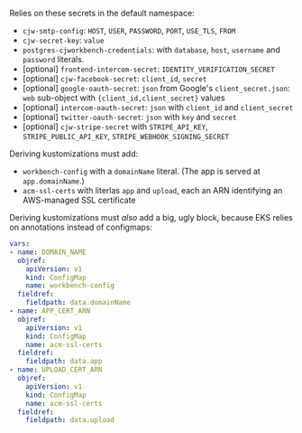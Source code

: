Relies on these secrets in the default namespace:

* `cjw-smtp-config`: `HOST`, `USER`, `PASSWORD`, `PORT`, `USE_TLS`, `FROM`
* `cjw-secret-key`: `value`
* `postgres-cjworkbench-credentials`: with `database`, `host`, `username` and `password` literals.
* [optional] `frontend-intercom-secret`: `IDENTITY_VERIFICATION_SECRET`
* [optional] `cjw-facebook-secret`: `client_id`, `secret`
* [optional] `google-oauth-secret`: `json` from Google's `client_secret.json`: `web` sub-object with `{client_id,client_secret}` values
* [optional] `intercom-oauth-secret`: `json` with `client_id` and `client_secret`
* [optional] `twitter-oauth-secret`: `json` with `key` and `secret`
* [optional] `cjw-stripe-secret` with `STRIPE_API_KEY`, `STRIPE_PUBLIC_API_KEY`, `STRIPE_WEBHOOK_SIGNING_SECRET`

Deriving kustomizations must add:

* `workbench-config` with a `domainName` literal. (The app is served at `app.domainName`.)
* `acm-ssl-certs` with literlas `app` and `upload`, each an ARN identifying an AWS-managed SSL certificate

Deriving kustomizations must *also* add a big, ugly block, because EKS relies on annotations instead of configmaps:

```yaml
vars:
- name: DOMAIN_NAME
  objref:
    apiVersion: v1
    kind: ConfigMap
    name: workbench-config
  fieldref:
    fieldpath: data.domainName
- name: APP_CERT_ARN
  objref:
    apiVersion: v1
    kind: ConfigMap
    name: acm-ssl-certs
  fieldref:
    fieldpath: data.app
- name: UPLOAD_CERT_ARN
  objref:
    apiVersion: v1
    kind: ConfigMap
    name: acm-ssl-certs
  fieldref:
    fieldpath: data.upload
```
